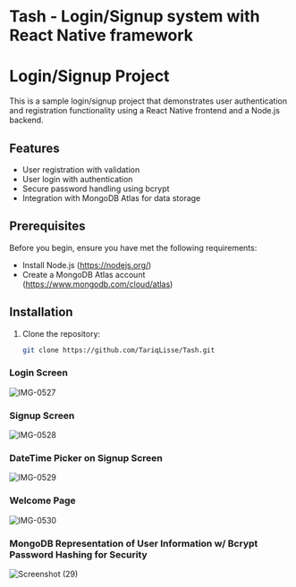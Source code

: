 # Tash - Login/Signup system with React Native framework

# Login/Signup Project

This is a sample login/signup project that demonstrates user authentication and registration functionality using a React Native frontend and a Node.js backend.

## Features

- User registration with validation
- User login with authentication
- Secure password handling using bcrypt
- Integration with MongoDB Atlas for data storage

## Prerequisites

Before you begin, ensure you have met the following requirements:

- Install Node.js (https://nodejs.org/)
- Create a MongoDB Atlas account (https://www.mongodb.com/cloud/atlas)

## Installation

1. Clone the repository:

   ```bash
   git clone https://github.com/TariqLisse/Tash.git

### Login Screen
![IMG-0527](https://github.com/TariqLisse/Tash/assets/59421188/fbbdc021-6182-42af-86d0-69f0b854f4dd)

### Signup Screen
![IMG-0528](https://github.com/TariqLisse/Tash/assets/59421188/aaf5d29b-abfe-4ce3-acb5-ea6b9ef3b38f)

### DateTime Picker on Signup Screen
![IMG-0529](https://github.com/TariqLisse/Tash/assets/59421188/cb80825b-60ae-4e26-bebe-1497ca6dabc0)

### Welcome Page
![IMG-0530](https://github.com/TariqLisse/Tash/assets/59421188/efd24698-b852-470c-b9e9-2f1973ffdf09)

### MongoDB Representation of User Information w/ Bcrypt Password Hashing for Security
![Screenshot (29)](https://github.com/TariqLisse/Tash/assets/59421188/42e461a7-ec53-463d-b378-9aa74016b620)








